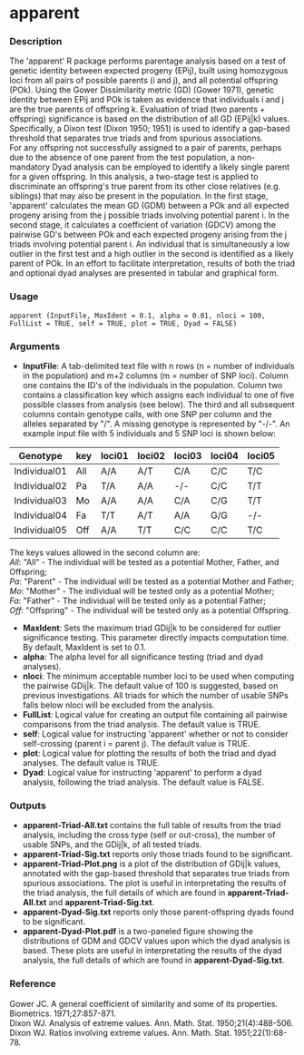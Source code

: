 # apparent

### Description
The 'apparent' R package performs parentage analysis based on a test of genetic identity between expected progeny (EPij), built using homozygous loci from all pairs of possible parents (i and j), and all potential offspring (POk). Using the Gower Dissimilarity metric (GD) (Gower 1971), genetic identity between EPij and POk is taken as evidence that individuals i and j are the true parents of offspring k.  Evaluation of triad (two parents + offspring) significance is based on the distribution of all GD (EPij|k) values. Specifically, a Dixon test (Dixon 1950; 1951) is used to identify a gap-based threshold that separates true triads and from spurious associations.  
For any offspring not successfully assigned to a pair of parents, perhaps due to the absence of one parent from the test population, a non-mandatory Dyad analysis can be employed to identify a likely single parent for a given offspring. In this analysis, a two-stage test is applied to discriminate an offspring's true parent from its other close relatives (e.g. siblings) that may also be present in the population. In the first stage, 'apparent' calculates the mean GD (GDM) between a POk and all expected progeny arising from the j possible triads involving potential parent i. In the second stage, it calculates a coefficient of variation (GDCV) among the pairwise GD's between POk and each expected progeny arising from the j triads involving potential parent i. An individual that is simultaneously a low outlier in the first test and a high outlier in the second is identified as a likely parent of POk. In an effort to facilitate interpretation, results of both the triad and optional dyad analyses are presented in tabular and graphical form.

### Usage
```
apparent (InputFile, MaxIdent = 0.1, alpha = 0.01, nloci = 100, FullList = TRUE, self = TRUE, plot = TRUE, Dyad = FALSE)
```

### Arguments
- **InputFile**: A tab-delimited text file with n rows (n = number of individuals in the population) and m+2 columns (m = number of SNP loci). Column one contains the ID's of the individuals in the population. Column two contains a classification key which assigns each individual to one of five possible classes from analysis (see below). The third and all subsequent columns contain genotype calls, with one SNP per column and the alleles separated by "/". A missing genotype is represented by "-/-".  An example input file with 5 individuals and 5 SNP loci is shown below:  

|Genotype|key|loci01|loci02|loci03|loci04|loci05|
|---|---|---|---|---|---|---|
|Individual01|All|A/A|A/T|C/A|C/C|T/C|
|Individual02|Pa|T/A|A/A|-/-|C/C|T/T|
|Individual03|Mo|A/A|A/A|C/A|C/G|T/T|
|Individual04|Fa|T/T|A/T|A/A|G/G|-/-|
|Individual05|Off|A/A|T/T|C/C|C/C|T/C|

The keys values allowed in the second column are:  
*All*: "All" - The individual will be tested as a potential Mother, Father, and Offspring;  
*Pa*: "Parent" - The individual will be tested as a potential Mother and Father;  
*Mo*: "Mother" - The individual will be tested only as a potential Mother;  
*Fa*: "Father" - The individual will be tested only as a potential Father;  
*Off*: "Offspring" - The individual will be tested only as a potential Offspring.  

- **MaxIdent**: Sets the maximum triad GDij|k to be considered for outlier significance testing. This parameter directly impacts computation time. By default, MaxIdent is set to 0.1.  
- **alpha**: The alpha level for all significance testing (triad and dyad analyses).  
- **nloci**: The minimum acceptable number loci to be used when computing the pairwise GDij|k. The default value of 100 is suggested, based on previous investigations. All triads for which the number of usable SNPs falls below nloci will be excluded from the analysis.  
- **FullList**: Logical value for creating an output file containing all pairwise comparisons from the triad analysis. The default value is TRUE.  
- **self**: Logical value for instructing 'apparent' whether or not to consider self-crossing (parent i = parent j). The default value is TRUE.  
- **plot**: Logical value for plotting the results of both the triad and dyad analyses. The default value is TRUE.   
- **Dyad**: Logical value for instructing 'apparent' to perform a dyad analysis, following the triad analysis. The default value is FALSE.  

### Outputs
- **apparent-Triad-All.txt** contains the full table of results from the triad analysis, including the cross type (self or out-cross), the number of usable SNPs, and the GDij|k, of all tested triads.  
- **apparent-Triad-Sig.txt** reports only those triads found to be significant.  
- **apparent-Triad-Plot.png** is a plot of the distribution of GDij|k values, annotated with the gap-based threshold that separates true triads from spurious associations.  The plot is useful in interpretating the results of the triad analysis, the full details of which are found in **apparent-Triad-All.txt** and **apparent-Triad-Sig.txt**.  
- **apparent-Dyad-Sig.txt** reports only those parent-offspring dyads found to be significant.  
- **apparent-Dyad-Plot.pdf** is a two-paneled figure showing the distributions of GDM and GDCV values upon which the dyad analysis is based. These plots are useful in interpretating the results of the dyad analysis, the full details of which are found in **apparent-Dyad-Sig.txt**.

### Reference
Gower JC. A general coefficient of similarity and some of its properties. Biometrics. 1971;27:857-871.  
Dixon WJ. Analysis of extreme values. Ann. Math. Stat. 1950;21(4):488-506.  
Dixon WJ. Ratios involving extreme values. Ann. Math. Stat. 1951;22(1):68-78.

